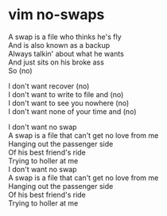 # vim no-swaps

A swap is a file who thinks he's fly<br/>
And is also known as a backup<br/>
Always talkin' about what he wants<br/>
And just sits on his broke ass<br/>
So (no)<br/>

I don't want recover (no)<br/>
I don't want to write to file and (no)<br/>
I don't want to see you nowhere (no)<br/>
I don't want none of your time and (no)<br/>

I don't want no swap<br/>
A swap is a file that can't get no love from me<br/>
Hanging out the passenger side<br/>
Of his best friend's ride<br/>
Trying to holler at me<br/>
I don't want no swap<br/>
A swap is a file that can't get no love from me<br/>
Hanging out the passenger side<br/>
Of his best friend's ride<br/>
Trying to holler at me<br/>
